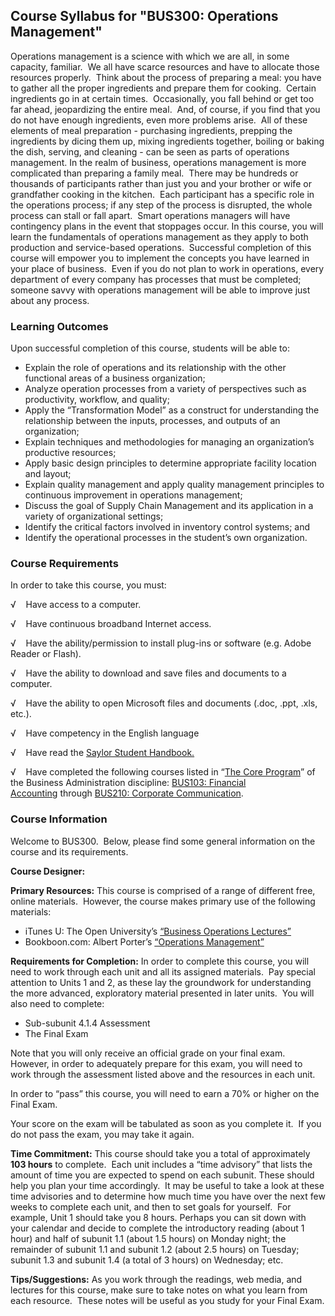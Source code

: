 Course Syllabus for "BUS300: Operations Management"
---------------------------------------------------

Operations management is a science with which we are all, in some
capacity, familiar.  We all have scarce resources and have to allocate
those resources properly.  Think about the process of preparing a meal:
you have to gather all the proper ingredients and prepare them for
cooking.  Certain ingredients go in at certain times.  Occasionally, you
fall behind or get too far ahead, jeopardizing the entire meal.  And, of
course, if you find that you do not have enough ingredients, even more
problems arise.  All of these elements of meal preparation - purchasing
ingredients, prepping the ingredients by dicing them up, mixing
ingredients together, boiling or baking the dish, serving, and
cleaning - can be seen as parts of operations management. In the realm
of business, operations management is more complicated than preparing a
family meal.  There may be hundreds or thousands of participants rather
than just you and your brother or wife or grandfather cooking in the
kitchen.  Each participant has a specific role in the operations
process; if any step of the process is disrupted, the whole process can
stall or fall apart.  Smart operations managers will have contingency
plans in the event that stoppages occur. In this course, you will learn
the fundamentals of operations management as they apply to both
production and service-based operations.  Successful completion of this
course will empower you to implement the concepts you have learned in
your place of business.  Even if you do not plan to work in operations,
every department of every company has processes that must be completed;
someone savvy with operations management will be able to improve just
about any process.

### Learning Outcomes

Upon successful completion of this course, students will be able to:

-   Explain the role of operations and its relationship with the other
    functional areas of a business organization;
-   Analyze operation processes from a variety of perspectives such as
    productivity, workflow, and quality;
-   Apply the “Transformation Model” as a construct for understanding
    the relationship between the inputs, processes, and outputs of an
    organization;
-   Explain techniques and methodologies for managing an organization’s
    productive resources;
-   Apply basic design principles to determine appropriate facility
    location and layout;
-   Explain quality management and apply quality management principles
    to continuous improvement in operations management;
-   Discuss the goal of Supply Chain Management and its application in a
    variety of organizational settings;
-   Identify the critical factors involved in inventory control systems;
    and
-   Identify the operational processes in the student’s own
    organization.

### Course Requirements

In order to take this course, you must:  
  
 √    Have access to a computer.  
  
 √    Have continuous broadband Internet access.  
  
 √    Have the ability/permission to install plug-ins or software (e.g.
Adobe Reader or Flash).  
  
 √    Have the ability to download and save files and documents to a
computer.  
  
 √    Have the ability to open Microsoft files and documents (.doc,
.ppt, .xls, etc.).  
  
 √    Have competency in the English language  
  
 √    Have read the [Saylor Student
Handbook.](http://www.saylor.org/site/wp-content/uploads/2012/05/Saylor-StudentHandbook.pdf)  
  
 √    Have completed the following courses listed in “[The Core
Program](../../majors/business-administration/)” of the Business
Administration discipline: [BUS103: Financial
Accounting](../../courses/bus103/) through [BUS210: Corporate
Communication](../../courses/bus210/).

### Course Information

Welcome to BUS300.  Below, please find some general information on the
course and its requirements.  
  
 **Course Designer:**

**Primary Resources:** This course is comprised of a range of different
free, online materials.  However, the course makes primary use of the
following materials:

-   iTunes U: The Open University’s [“Business Operations
    Lectures](http://itunes.apple.com/itunes-u/business-operations-for-ipod/id380224811)[”](http://itunes.apple.com/itunes-u/business-operations-for-ipod/id380224811)
-   Bookboon.com: Albert Porter’s [“Operations
    Management](http://bookboon.com/uk/textbooks/management-organisation/operations-management)[”](http://bookboon.com/uk/textbooks/management-organisation/operations-management)

**Requirements for Completion:** In order to complete this course, you
will need to work through each unit and all its assigned materials.  Pay
special attention to Units 1 and 2, as these lay the groundwork for
understanding the more advanced, exploratory material presented in later
units.  You will also need to complete:

-   Sub-subunit 4.1.4 Assessment
-   The Final Exam

Note that you will only receive an official grade on your final exam.
However, in order to adequately prepare for this exam, you will need to
work through the assessment listed above and the resources in each unit.

In order to “pass” this course, you will need to earn a 70% or higher on
the Final Exam.

Your score on the exam will be tabulated as soon as you complete it.  If
you do not pass the exam, you may take it again.

**Time Commitment:** This course should take you a total of
approximately **103 hours** to complete.  Each unit includes a “time
advisory” that lists the amount of time you are expected to spend on
each subunit. These should help you plan your time accordingly.  It may
be useful to take a look at these time advisories and to determine how
much time you have over the next few weeks to complete each unit, and
then to set goals for yourself.  For example, Unit 1 should take you 8
hours. Perhaps you can sit down with your calendar and decide to
complete the introductory reading (about 1 hour) and half of subunit 1.1
(about 1.5 hours) on Monday night; the remainder of subunit 1.1 and
subunit 1.2 (about 2.5 hours) on Tuesday; subunit 1.3 and subunit 1.4 (a
total of 3 hours) on Wednesday; etc.

**Tips/Suggestions:** As you work through the readings, web media, and
lectures for this course, make sure to take notes on what you learn from
each resource.  These notes will be useful as you study for your Final
Exam.
